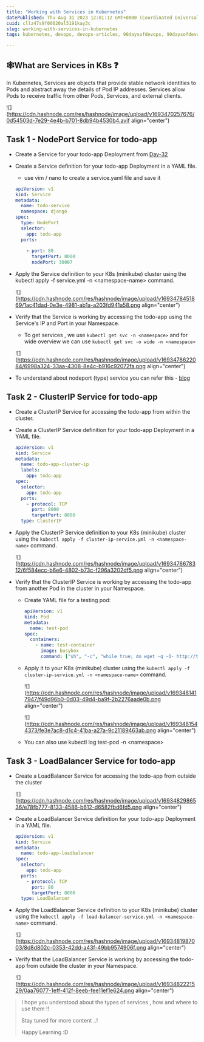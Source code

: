 ```yaml
---
title: "Working with Services in Kubernetes"
datePublished: Thu Aug 31 2023 12:01:12 GMT+0000 (Coordinated Universal Time)
cuid: cllz47s9f00020al5191kay3c
slug: working-with-services-in-kubernetes
tags: kubernetes, devops, devops-articles, 90daysofdevops, 90daysofdevops-chanllenge

---
```


## 🕸️What are Services in K8s ❓

In Kubernetes, Services are objects that provide stable network identities to Pods and abstract away the details of Pod IP addresses. Services allow Pods to receive traffic from other Pods, Services, and external clients.

![](https://cdn.hashnode.com/res/hashnode/image/upload/v1693470257676/0d54503d-7e29-4e4b-b701-8db94b4530b4.avif align="center")

## **Task 1 - NodePort Service for todo-app**

* Create a Service for your todo-app Deployment from [Day-32](https://srdev.hashnode.dev/launching-kubernetes-cluster-with-deployment)
    
* Create a Service definition for your todo-app Deployment in a YAML file.
    
    * use vim / nano to create a service.yaml file and save it
        
    
    ```yaml
    apiVersion: v1
    kind: Service
    metadata:
      name: todo-service
      namespace: django
    spec:
      type: NodePort
      selector:
        app: todo-app
      ports:
         
        - port: 80
          targetPort: 8000
          nodePort: 30007
    ```
    
* Apply the Service definition to your K8s (minikube) cluster using the kubectl apply -f service.yml -n &lt;namespace-name&gt; command.
    
    ![](https://cdn.hashnode.com/res/hashnode/image/upload/v1693478451869/1ac41dad-0e3e-4981-ab1a-a203fd941a58.png align="center")
    
* Verify that the Service is working by accessing the todo-app using the Service's IP and Port in your Namespace.
    
    * To get services , we use `kubectl get svc -n <namespace>` and for wide overview we can use `kubectl get svc -o wide -n <namespace>`
        
    
    ![](https://cdn.hashnode.com/res/hashnode/image/upload/v1693478622084/6998a324-33aa-4308-8e4c-b916c92072fa.png align="center")
    
* To understand about nodeport (type) service you can refer this - [blog](https://srdev.hashnode.dev/understanding-kubernetes-services)
    

## **Task 2 - ClusterIP Service for todo-app**

* Create a ClusterIP Service for accessing the todo-app from within the cluster.
    
* Create a ClusterIP Service definition for your todo-app Deployment in a YAML file.
    
    ```yaml
    apiVersion: v1
    kind: Service
    metadata:
      name: todo-app-cluster-ip
      labels:
        app: todo-app
    spec:
      selector:
        app: todo-app
      ports:
        - protocol: TCP
          port: 8000
          targetPort: 8080
      type: ClusterIP
    ```
    
* Apply the ClusterIP Service definition to your K8s (minikube) cluster using the `kubectl apply -f cluster-ip-service.yml -n <namespace-name>` command.
    
    ![](https://cdn.hashnode.com/res/hashnode/image/upload/v1693476678312/6f584ecc-b6e6-4802-b73c-f296a3202df5.png align="center")
    
* Verify that the ClusterIP Service is working by accessing the todo-app from another Pod in the cluster in your Namespace.
    
    * Create YAML file for a testing pod:
        
        ```yaml
        apiVersion: v1
        kind: Pod
        metadata:
          name: test-pod
        spec:
          containers:
            - name: test-container
              image: busybox
              command: ["sh", "-c", "while true; do wget -q -O- http://todo-app-cluster-ip:80; sleep 1; done"]
        ```
        
    * Apply it to your K8s (minikube) cluster using the `kubectl apply -f cluster-ip-service.yml -n <namespace-name>` command.
        
        ![](https://cdn.hashnode.com/res/hashnode/image/upload/v1693481417947/f49d96b0-0d03-49d4-ba9f-2b2276aade0b.png align="center")
        
        ![](https://cdn.hashnode.com/res/hashnode/image/upload/v1693481544373/fe3e7ac8-d1c4-41ba-a27a-9c21189463ab.png align="center")
        
    * You can also use kubectl log test-pod -n &lt;namespace&gt;
        

## **Task 3 - LoadBalancer Service for todo-app**

* Create a LoadBalancer Service for accessing the todo-app from outside the cluster
    
    ![](https://cdn.hashnode.com/res/hashnode/image/upload/v1693482986536/e78fb777-8133-4586-b612-d6582fbd6fd5.png align="center")
    
* Create a LoadBalancer Service definition for your todo-app Deployment in a YAML file.
    
    ```yaml
    apiVersion: v1
    kind: Service
    metadata:
      name: todo-app-loadbalancer
    spec:
      selector:
        app: todo-app
      ports:
        - protocol: TCP
          port: 80
          targetPort: 8000
      type: LoadBalancer
    ```
    
* Apply the LoadBalancer Service definition to your K8s (minikube) cluster using the `kubectl apply -f load-balancer-service.yml -n <namespace-name>` command.
    
    ![](https://cdn.hashnode.com/res/hashnode/image/upload/v1693481987003/8d8d802c-0353-42dd-a43f-49bb9574906f.png align="center")
    
* Verify that the LoadBalancer Service is working by accessing the todo-app from outside the cluster in your Namespace.
    
    ![](https://cdn.hashnode.com/res/hashnode/image/upload/v1693482221529/0aa76077-1eff-412f-8eeb-fee11ef1e624.png align="center")
    

> I hope you understood about the types of services , how and where to use them !!
> 
> Stay tuned for more content ..!
> 
> Happy Learning :D